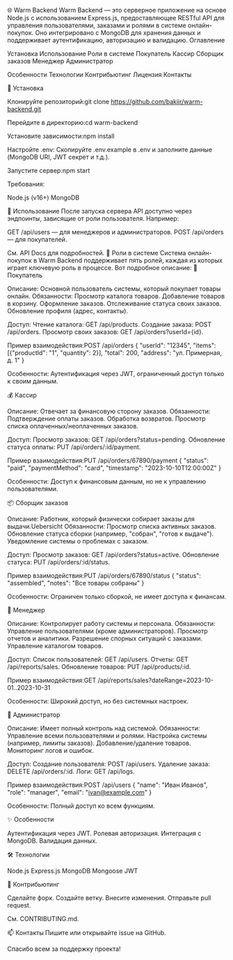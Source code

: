 🌐 Warm Backend
Warm Backend — это серверное приложение на основе Node.js с использованием Express.js, предоставляющее RESTful API для управления пользователями, заказами и ролями в системе онлайн-покупок. Оно интегрировано с MongoDB для хранения данных и поддерживает аутентификацию, авторизацию и валидацию.
Оглавление

Установка
Использование
Роли в системе
Покупатель
Кассир
Сборщик заказов
Менеджер
Администратор


Особенности
Технологии
Контрибьютинг
Лицензия
Контакты

🚀 Установка

Клонируйте репозиторий:git clone https://github.com/bakiir/warm-backend.git


Перейдите в директорию:cd warm-backend


Установите зависимости:npm install


Настройте .env:
Скопируйте .env.example в .env и заполните данные (MongoDB URI, JWT секрет и т.д.).


Запустите сервер:npm start



Требования:

Node.js (v16+)
MongoDB

📖 Использование
После запуска сервера API доступно через эндпоинты, зависящие от роли пользователя. Например:

GET /api/users — для менеджеров и администраторов.
POST /api/orders — для покупателей.

См. API Docs для подробностей.
👥 Роли в системе
Система онлайн-покупок в Warm Backend поддерживает пять ролей, каждая из которых играет ключевую роль в процессе. Вот подробное описание:
🛒 Покупатель

Описание: Основной пользователь системы, который покупает товары онлайн.
Обязанности:
Просмотр каталога товаров.
Добавление товаров в корзину.
Оформление заказов.
Отслеживание статуса своих заказов.
Обновление профиля (адрес, контакты).


Доступ:
Чтение каталога: GET /api/products.
Создание заказа: POST /api/orders.
Просмотр своих заказов: GET /api/orders?userId={id}.


Пример взаимодействия:POST /api/orders
{
  "userId": "12345",
  "items": [{"productId": "1", "quantity": 2}],
  "total": 200,
  "address": "ул. Примерная, д. 1"
}


Особенности: Аутентификация через JWT, ограниченный доступ только к своим данным.

💰 Кассир

Описание: Отвечает за финансовую сторону заказов.
Обязанности:
Подтверждение оплаты заказов.
Обработка возвратов.
Просмотр списка оплаченных/неоплаченных заказов.


Доступ:
Просмотр заказов: GET /api/orders?status=pending.
Обновление статуса оплаты: PUT /api/orders/:id/payment.


Пример взаимодействия:PUT /api/orders/67890/payment
{
  "status": "paid",
  "paymentMethod": "card",
  "timestamp": "2023-10-10T12:00:00Z"
}


Особенности: Доступ к финансовым данным, но не к управлению пользователями.

📦 Сборщик заказов

Описание: Работник, который физически собирает заказы для выдачи.Uebersicht
Обязанности:
Просмотр списка активных заказов.
Обновление статуса сборки (например, "собран", "готов к выдаче").
Уведомление системы о проблемах с заказом.


Доступ:
Просмотр заказов: GET /api/orders?status=active.
Обновление статуса: PUT /api/orders/:id/status.


Пример взаимодействия:PUT /api/orders/67890/status
{
  "status": "assembled",
  "notes": "Все товары собраны"
}


Особенности: Ограничен только сборкой, не имеет доступа к финансам.

👔 Менеджер

Описание: Контролирует работу системы и персонала.
Обязанности:
Управление пользователями (кроме администраторов).
Просмотр отчетов и аналитики.
Разрешение спорных ситуаций с заказами.
Управление каталогом товаров.


Доступ:
Список пользователей: GET /api/users.
Отчеты: GET /api/reports/sales.
Обновление товаров: PUT /api/products/:id.


Пример взаимодействия:GET /api/reports/sales?dateRange=2023-10-01..2023-10-31


Особенности: Широкий доступ, но без системных настроек.

🔧 Администратор

Описание: Имеет полный контроль над системой.
Обязанности:
Управление всеми пользователями и ролями.
Настройка системы (например, лимиты заказов).
Добавление/удаление товаров.
Мониторинг логов и ошибок.


Доступ:
Создание пользователя: POST /api/users.
Удаление заказа: DELETE /api/orders/:id.
Логи: GET /api/logs.


Пример взаимодействия:POST /api/users
{
  "name": "Иван Иванов",
  "role": "manager",
  "email": "ivan@example.com"
}


Особенности: Полный доступ ко всем функциям.

✨ Особенности

Аутентификация через JWT.
Ролевая авторизация.
Интеграция с MongoDB.
Валидация данных.

🛠️ Технологии

Node.js
Express.js
MongoDB
Mongoose
JWT

🤝 Контрибьютинг

Сделайте форк.
Создайте ветку.
Внесите изменения.
Отправьте pull request.

См. CONTRIBUTING.md.

📫 Контакты
Пишите или открывайте issue на GitHub.

Спасибо всем за поддержку проекта!
